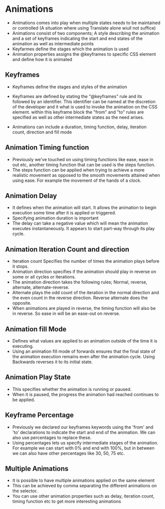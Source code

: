 # Animations
- Animations comes into play when multiple states needs to be maintained or controlled (A situation where using Translate alone wiull not suffice)
- Animations consist of two components; A style describing the animation and a set of keyframes indicating the start and end states of the animation as well as intermediate points
- Keyfarmes define the stages which the animation is used
- Animation properties assigns the @keyframes to specific CSS element and define how it is animated 

## Keyframes
- Keyframes define the stages and styles of the animation
- Keyframes are defined by stating the "@keyframes" rule and its followed by an identifier. This identifier can be named at the discretion of the developer and it what is used to invoke the animation on the CSS element. within this keyframe block the "from" and "to" rules are specified as well as other intermediate states as the need arises.

- Animations can include a duration, timing function, delay, iteration count, direction and fill mode

## Animation Timing function
- Previously we've touched on using timing functions like ease, ease in out etc, another timing function that can be used is the steps function.
- The steps function can be applied when trying to achieve a more realistic movement as opposed to the smooth movements attained when using ease. For example the movement of the hands of a clock. 

## Animation Delay
- It defines when the animation will start. It allows the animation to begin execution some time after it is applied or triggered.
- Specifying animation duration is important
- The delay can take a negative value which will mean the animation executes instantaneously. It appears to start part-way through its play cycle.

## Animation Iteration Count and direction
- Iteration count Specifies the number of times the animation plays before it stops.
- Animation direction specifies if the animation should play in reverse on some or all cycles or iterations.
- The animation direction takes the following rules; Normal, reverse, alternate, alternate-reverse.
- Alternate plays the odd count of the iteration in the normal direction and the even count in the reverse direction. Reverse alternate does the opposite.
- When animations are played in reverse, the timing function will also be in reverse. So ease in will be an ease-out on reverse.

## Animation fill Mode
- Defines what values are applied to an animation outside of the time it is executing.
- Using an animation fill mode of forwards ensures that the final state of the animation execution remains even after the animation cycle. Using Backwards reverses it to its initial state.

## Animation Play State
- This specifies whether the animation is running or paused. 
- When it is paused, the progress the animation had reached continues to be applied. 

## Keyframe Percentage
- Previously we declared our keyframes keywords using the 'from' and 'to' declarations to indicate the start and end of the animation. We can also use percentages to replace these.
- Using percentages lets us specify intermediate stages of the animation. For example we can start with 0% and end with 100%, but in between we can also have other percentages like 30, 50, 75 etc.

## Multiple Animations
- It is possible to have multiple animations applied on the same element
- This can be achieved by comma separating the different animations on the selector.
- You can use other animation properties such as delay, iteration count, timing function etc to get more interesting animations 
